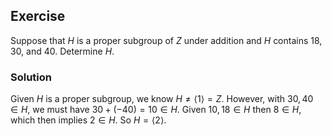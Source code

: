 ## Exercise

Suppose that $H$ is a proper subgroup of $Z$ under addition and $H$ contains 18, 30, and 40. Determine $H$.

### Solution

Given $H$ is a proper subgroup, we know $H \ne \langle 1 \rangle = Z$. However, with $30, 40 \in H$, we must have $30 + (-40) = 10 \in H$. Given $10, 18 \in H$ then $8 \in H$, which then implies $2 \in H$. So $H = \langle 2 \rangle$.
